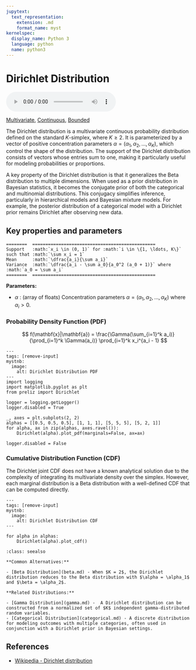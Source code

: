 ```yaml
---
jupytext:
  text_representation:
    extension: .md
    format_name: myst
kernelspec:
  display_name: Python 3
  language: python
  name: python3
---
```

# Dirichlet Distribution

<audio controls> <source src="../../_static/dirichlet.mp3" type="audio/mpeg"> This browser cannot play the pronunciation audio file for this distribution. </audio>

[Multivariate](../../gallery_tags.rst#multivariate), [Continuous](../../gallery_tags.rst#continuous), [Bounded](../../gallery_tags.rst#bounded)

The Dirichlet distribution is a multivariate continuous probability distribution defined on the standard $K$-simplex, where $K \geq 2$. It is parameterized by a vector of positive concentration parameters $\alpha = (\alpha_1, \alpha_2, \ldots, \alpha_K)$, which control the shape of the distribution. The support of the Dirichlet distribution consists of vectors whose entries sum to one, making it particularly useful for modeling probabilities or proportions.

A key property of the Dirichlet distribution is that it generalizes the Beta distribution to multiple dimensions. When used as a prior distribution in Bayesian statistics, it becomes the conjugate prior of both the categorical and multinomial distributions. This conjugacy simplifies inference, particularly in hierarchical models and Bayesian mixture models. For example, the posterior distribution of a categorical model with a Dirichlet prior remains Dirichlet after observing new data.

## Key properties and parameters

```{eval-rst}
========  ===============================================
Support   :math:`x_i \in (0, 1)` for :math:`i \in \{1, \ldots, K\}` such that :math:`\sum x_i = 1`
Mean      :math:`\dfrac{a_i}{\sum a_i}`
Variance  :math:`\dfrac{a_i - \sum a_0}{a_0^2 (a_0 + 1)}` where :math:`a_0 = \sum a_i`
========  ===============================================
```

**Parameters:**

- $\alpha$ : (array of floats) Concentration parameters $\alpha = (\alpha_1, \alpha_2, \ldots, \alpha_K)$ where $\alpha_i > 0$.

### Probability Density Function (PDF)

$$
f(\mathbf{x}|\mathbf{a}) =
    \frac{\Gamma(\sum_{i=1}^k a_i)}{\prod_{i=1}^k \Gamma(a_i)}
    \prod_{i=1}^k x_i^{a_i - 1}
$$

```{code-cell}
---
tags: [remove-input]
mystnb:
  image:
    alt: Dirichlet Distribution PDF
---
import logging
import matplotlib.pyplot as plt
from preliz import Dirichlet

logger = logging.getLogger()
logger.disabled = True

_, axes = plt.subplots(2, 2)
alphas = [[0.5, 0.5, 0.5], [1, 1, 1], [5, 5, 5], [5, 2, 1]]
for alpha, ax in zip(alphas, axes.ravel()):
    Dirichlet(alpha).plot_pdf(marginals=False, ax=ax)

logger.disabled = False
```

### Cumulative Distribution Function (CDF)


The Dirichlet joint CDF does not have a known analytical solution due to the complexity of integrating its multivariate density over the simplex. However, each marginal distribution is a Beta distribution with a well-defined CDF that can be computed directly.

```{code-cell}
---
tags: [remove-input]
mystnb:
  image:
    alt: Dirichlet Distribution CDF
---

for alpha in alphas:
    Dirichlet(alpha).plot_cdf()
```

```{seealso}
:class: seealso

**Common Alternatives:**

- [Beta Distribution](beta.md) - When $K = 2$, the Dirichlet distribution reduces to the Beta distribution with $\alpha = \alpha_1$ and $\beta = \alpha_2$.

**Related Distributions:**

- [Gamma Distribution](gamma.md) -  A Dirichlet distribution can be constructed from a normalized set of $K$ independent gamma-distributed random variables.
- [Categorical Distribution](categorical.md) - A discrete distribution for modeling outcomes with multiple categories, often used in conjunction with a Dirichlet prior in Bayesian settings.
```

## References

- [Wikipedia - Dirichlet distribution](https://en.wikipedia.org/wiki/Dirichlet_distribution)
